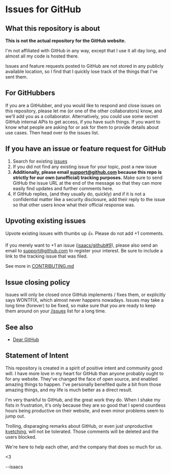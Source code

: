 # Issues for GitHub

## What this repository is about

**This is not the actual repository for the GitHub website.**

I'm not affiliated with GitHub in any way, except that I use it all
day long, and almost all my code is hosted there.

Issues and feature requests posted to GitHub are not stored in any
publicly available location, so I find that I quickly lose track of
the things that I've sent them.

## For GitHubbers

If you are a GitHubber, and you would like to respond and close issues
on this repository, please let me (or one of the other collaborators)
know, and we'll add you as a collaborator. Alternatively, you could use some secret
GitHub internal APIs to get access, if you have such things. If you
want to know what people are asking for or ask for them to provide
details about use cases. Then head over to the issues list.

## If you have an issue or feature request for GitHub

1. Search for existing [issues](https://github.com/isaacs/github/issues)
2. If you did not find any existing issue for your topic, post a new issue 
3. **Additionally, please email support@github.com because this repo is strictly for our own (unofficial) tracking purposes.** 
   Make sure to send GitHub the issue URL at the end of the message so that they can
   more easily find updates and further comments here.
4. If GitHub replies, (and they usually do, quickly) and if it is not a confidential matter
   like a security disclosure, add their reply to the issue so that other
   users know what their official response was.

## Upvoting existing issues

Upvote existing issues with thumbs up :thumbsup:. Please do not add +1 comments.

If you merely want to +1 an issue
([isaacs/github#9](https://github.com/isaacs/github/issues/9)), please also send
an email to support@github.com to register your interest. Be sure to
include a link to the tracking issue that was filed.

See more in [CONTRIBUTING.md](https://github.com/isaacs/github/blob/master/CONTRIBUTING.md)

## Issue closing policy

Issues will only be closed once GitHub implements / fixes them,
or explicitly says WONTFIX, which almost never happens nowadays.
Issues may take a long time (forever) to be fixed, so make sure that
you are ready to keep them around on your [/issues](https://github.com/issues)
list for a long time.

## See also

- [Dear GitHub](https://github.com/dear-github/dear-github)

## Statement of Intent

This repository is created in a spirit of positive intent and
community good will.  I have more love in my heart for GitHub than
anyone probably ought to for any website.  They've changed the face of
open source, and enabled amazing things to happen.  I've personally
benefited quite a bit from those amazing things, and my life is much
better as a direct result.

I'm very thankful to GitHub, and the great work they do.  When I shake
my fists in frustration, it's only because they are so good that I
spend countless hours being productive on their website, and even
minor problems seem to jump out.

Trolling, disparaging remarks about GitHub, or even just unproductive
[kvetching](http://dictionary.reference.com/browse/kvetching), will not be tolerated.  Those comments will be deleted and
the users blocked.

We're here to help each other, and the company that does so much for
us.

<3

--isaacs
